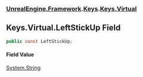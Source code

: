 ### [UnrealEngine.Framework](./UnrealEngine-Framework.md 'UnrealEngine.Framework').[Keys](./Keys.md 'UnrealEngine.Framework.Keys').[Keys.Virtual](./Keys-Virtual.md 'UnrealEngine.Framework.Keys.Virtual')
## Keys.Virtual.LeftStickUp Field
  
```csharp
public const LeftStickUp;
```
#### Field Value
[System.String](https://docs.microsoft.com/en-us/dotnet/api/System.String 'System.String')  
